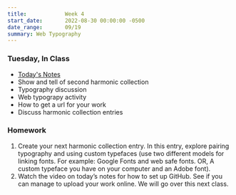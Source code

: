 ```yaml
---
title:            Week 4
start_date:       2022-08-30 00:00:00 -0500
date_range:       09/19
summary: Web Typography
---
```


### Tuesday, In Class

- [Today's Notes](https://paper.dropbox.com/doc/Core-1-Interaction-Week-4-Notes-Web-Typography--CAMZf2yROagk76ThJjP0YAV4AQ-ohwbYFE3LCKVqKFHa46Fa)
- Show and tell of second harmonic collection
- Typography discussion
- Web typograpy activity
- How to get a url for your work
- Discuss harmonic collection entries


### Homework
1. Create your next harmonic collection entry. In this entry, explore pairing typography and using custom typefaces (use two different models for linking fonts. For example: Google Fonts and web safe fonts. OR, A custom typeface you have on your computer and an Adobe font).
2. Watch the video on today&rsquo;s notes for how to set up GitHub. See if you can manage to upload your work online. We will go over this next class.



